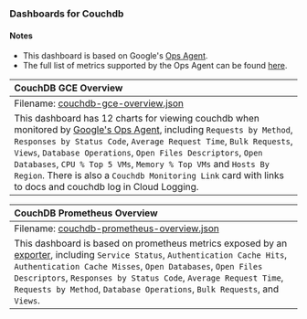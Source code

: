 ### Dashboards for Couchdb

#### Notes

- This dashboard is based on Google's [Ops Agent](https://cloud.google.com/stackdriver/docs/solutions/agents/ops-agent).
- The full list of metrics supported by the Ops Agent can be found [here](https://cloud.google.com/stackdriver/docs/solutions/agents/ops-agent/third-party/couchdb#monitored-metrics).


|CouchDB GCE Overview|
|:------------------|
|Filename: [couchdb-gce-overview.json](couchdb-gce-overview.json)|
|This dashboard has 12 charts for viewing couchdb when monitored by [Google's Ops Agent](https://cloud.google.com/stackdriver/docs/solutions/agents/ops-agent/third-party/couchdb#monitored-metrics), including `Requests by Method`, `Responses by Status Code`, `Average Request Time`, `Bulk Requests`, `Views`, `Database Operations`, `Open Files Descriptors`, `Open Databases`, `CPU % Top 5 VMs`, `Memory % Top VMs` and `Hosts By Region`. There is also a `Couchdb Monitoring Link` card with links to docs and couchdb log in Cloud Logging.|

|CouchDB Prometheus Overview|
|:------------------|
|Filename: [couchdb-prometheus-overview.json](couchdb-prometheus-overview.json)|
|This dashboard is based on prometheus metrics exposed by an [exporter](https://github.com/gesellix/couchdb-prometheus-exporter), including `Service Status`, `Authentication Cache Hits`, `Authentication Cache Misses`, `Open Databases`, `Open Files Descriptors`, `Responses by Status Code`, `Average Request Time`, `Requests by Method`, `Database Operations`, `Bulk Requests`, and `Views`. |
